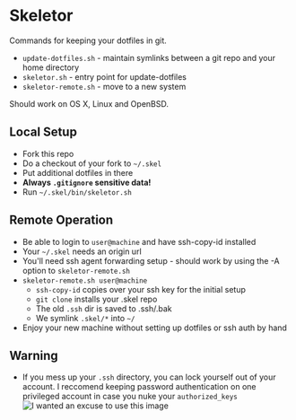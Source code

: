 # Skeletor

Commands for keeping your dotfiles in git.
- `update-dotfiles.sh` - maintain symlinks between a git repo and your home directory
- `skeletor.sh` - entry point for update-dotfiles
- `skeletor-remote.sh` - move to a new system

Should work on OS X, Linux and OpenBSD.

## Local Setup

- Fork this repo
- Do a checkout of your fork to `~/.skel`
- Put additional dotfiles in there
- **Always `.gitignore` sensitive data!**
- Run `~/.skel/bin/skeletor.sh`

## Remote Operation
- Be able to login to `user@machine` and have ssh-copy-id installed
- Your `~/.skel` needs an origin url
- You'll need ssh agent forwarding setup - should work by using the -A option to `skeletor-remote.sh`
- `skeletor-remote.sh user@machine`
  - `ssh-copy-id` copies over your ssh key for the initial setup
  - `git clone` installs your .skel repo
  - The old `.ssh` dir is saved to .ssh/.bak
  - We symlink `.skel/*` into `~/`
- Enjoy your new machine without setting up dotfiles or ssh auth by hand

## Warning
- If you mess up your `.ssh` directory, you can lock yourself out of your account. I reccomend keeping password authentication on one privileged account in case you nuke your `authorized_keys`
![I wanted an excuse to use this image](http://www.he-manreviewed.com/wp-content/uploads/2014/04/245-20-7-Years-Bad-Luck-Gif.gif)

